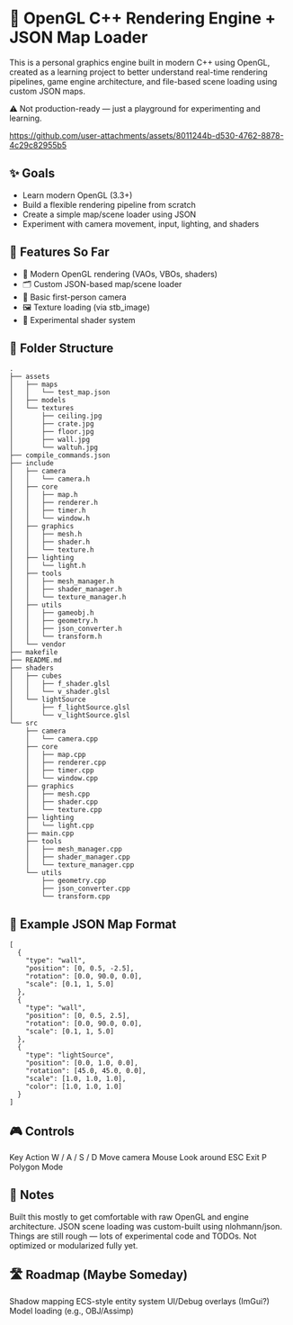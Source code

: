 # 🎨 OpenGL C++ Rendering Engine + JSON Map Loader
This is a personal graphics engine built in modern C++ using OpenGL, created as a learning project to better understand real-time rendering pipelines, game engine architecture, and file-based scene loading using custom JSON maps.

⚠️ Not production-ready — just a playground for experimenting and learning.

https://github.com/user-attachments/assets/8011244b-d530-4762-8878-4c29c82955b5

## ✨ Goals
- Learn modern OpenGL (3.3+)
- Build a flexible rendering pipeline from scratch
- Create a simple map/scene loader using JSON
- Experiment with camera movement, input, lighting, and shaders

## 🧱 Features So Far
- 🔺 Modern OpenGL rendering (VAOs, VBOs, shaders)
- 🗂️ Custom JSON-based map/scene loader
- 🧭 Basic first-person camera
- 🖼️ Texture loading (via stb_image)
- 🧪 Experimental shader system
  
## 📂 Folder Structure
```
.
├── assets
│   ├── maps
│   │   └── test_map.json
│   ├── models
│   └── textures
│       ├── ceiling.jpg
│       ├── crate.jpg
│       ├── floor.jpg
│       ├── wall.jpg
│       └── waltuh.jpg
├── compile_commands.json
├── include
│   ├── camera
│   │   └── camera.h
│   ├── core
│   │   ├── map.h
│   │   ├── renderer.h
│   │   ├── timer.h
│   │   └── window.h
│   ├── graphics
│   │   ├── mesh.h
│   │   ├── shader.h
│   │   └── texture.h
│   ├── lighting
│   │   └── light.h
│   ├── tools
│   │   ├── mesh_manager.h
│   │   ├── shader_manager.h
│   │   └── texture_manager.h
│   ├── utils
│   │   ├── gameobj.h
│   │   ├── geometry.h
│   │   ├── json_converter.h
│   │   └── transform.h
│   └── vendor
├── makefile
├── README.md
├── shaders
│   ├── cubes
│   │   ├── f_shader.glsl
│   │   └── v_shader.glsl
│   └── lightSource
│       ├── f_lightSource.glsl
│       └── v_lightSource.glsl
└── src
    ├── camera
    │   └── camera.cpp
    ├── core
    │   ├── map.cpp
    │   ├── renderer.cpp
    │   ├── timer.cpp
    │   └── window.cpp
    ├── graphics
    │   ├── mesh.cpp
    │   ├── shader.cpp
    │   └── texture.cpp
    ├── lighting
    │   └── light.cpp
    ├── main.cpp
    ├── tools
    │   ├── mesh_manager.cpp
    │   ├── shader_manager.cpp
    │   └── texture_manager.cpp
    └── utils
        ├── geometry.cpp
        ├── json_converter.cpp
        └── transform.cpp
```
        
## 🧩 Example JSON Map Format
```
[
  {
    "type": "wall",
    "position": [0, 0.5, -2.5],
    "rotation": [0.0, 90.0, 0.0],
    "scale": [0.1, 1, 5.0]
  },
  {
    "type": "wall",
    "position": [0, 0.5, 2.5],
    "rotation": [0.0, 90.0, 0.0],
    "scale": [0.1, 1, 5.0]
  },
  {
    "type": "lightSource",
    "position": [0.0, 1.0, 0.0],
    "rotation": [45.0, 45.0, 0.0],
    "scale": [1.0, 1.0, 1.0],
    "color": [1.0, 1.0, 1.0]
  }
]
```

## 🎮 Controls
Key	Action
W / A / S / D	Move camera
Mouse	Look around
ESC	Exit
P Polygon Mode

## 🧪 Notes
Built this mostly to get comfortable with raw OpenGL and engine architecture.
JSON scene loading was custom-built using nlohmann/json.
Things are still rough — lots of experimental code and TODOs.
Not optimized or modularized fully yet.

## 🛣️ Roadmap (Maybe Someday)
Shadow mapping
ECS-style entity system
UI/Debug overlays (ImGui?)
Model loading (e.g., OBJ/Assimp)

